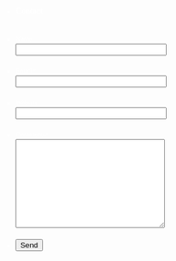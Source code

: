 <script src="http://max.jotfor.ms/min/g=jotform?3.1.1351" type="text/javascript"></script>
<script type="text/javascript">
   JotForm.init(function(){
      JotForm.highlightInputs = false;
      JotForm.alterTexts({"alphabetic":"This field can only contain letters","alphanumeric":"This field can only contain letters and numbers.","confirmClearForm":"Are you sure you want to clear the form","confirmEmail":"E-mail does not match","email":"Enter a valid e-mail address","incompleteFields":"Please complete required (*) fields.","lessThan":"Your score should be less than","numeric":"This field can only contain numeric values","pleaseWait":"Please wait...","required":"This field is required.","uploadExtensions":"You can only upload following files:","uploadFilesize":"File size cannot be bigger than:"});
   });
</script>
<link href="http://max.jotfor.ms/min/g=formCss?3.1.1351" rel="stylesheet" type="text/css" />
<style type="text/css">
    .form-label{
        width:150px !important;
    }
    .form-label-left{
        width:150px !important;
    }
    .form-line{
        padding-top:10px;
        padding-bottom:10px;
    }
    .form-label-right{
        width:150px !important;
    }
    .form-all{
        width:298px;
        color:#FFFFFF !important;
        font-family:'Verdana';
        font-size:12px;
    }
    .form-radio-item label, .form-checkbox-item label, .form-grading-label, .form-header{
        color:#FFFFFF;
    }

    /* Injected CSS Code */
/*--label top styles--*/
.form-label-top, .form-label-left{
color:#ffffff !important;
}

/*--remove focus border--*/
.form-textbox:focus, .form-textarea:focus{
outline: none;
}

/*--form header style--*/
.form-all h3{
margin:0;
background:#57a700 url(http://cms.interlogy.com/uploads/image_upload/image_upload/global/6138_form_heading.gif) repeat-x;
color:#fff;
font-size:20px;
border:1px solid #57a700;
border-bottom:none;
margin-left: 1px;
}

/*--mail icon--*/
.form-all h3 span{
display:block;
padding:10px 20px;
background:url(http://cms.interlogy.com/uploads/image_upload/image_upload/global/6139_form_ico.gif) no-repeat 93% 50%;
}

/*--form section style--*/
.form-section{
border-radius:5px;
-webkit-border-radius:5px;
-moz-border-radius:5px;
padding-left: 4px;
margin:0;
border:1px;
border-top:3px solid #000;
background:#000 url(http://cms.interlogy.com/uploads/image_upload/image_upload/global/6142_form_top.gif) repeat-x;
}

/*--textbox, textarea style--*/
.form-textbox, .form-textarea{
font-family:verdana;
width:272px;
border:1px solid #111;
background:#282828 url(http://cms.interlogy.com/uploads/image_upload/image_upload/global/6140_form_input.gif) repeat-x;
padding:5px 3px;
color:#fff;
}

/*--form submit button style--*/
.form-submit-button{
padding:0 20px;
height:32px;
line-height:32px;
border:1px solid #70ad2e;
background:#5aae00 url(http://cms.interlogy.com/uploads/image_upload/image_upload/global/6141_form_button.gif) repeat-x;
color:#fff;
cursor:pointer;
text-align:center;
}

/*--reduce form line--*/
.form-line{
padding:5px !important;
}

/*--remove form top padding--*/
.form-all{
padding-top:0px !important;
}

/*--for html texts--*/
.form-html {
padding: 0px !important;
padding-right: 7px !important;
}

/*--remove error message--*/
.form-error-message {
display: none !important;
}
.form-line-error {
background:none repeat scroll 0 0;
}

/*--reduce error font size--*/
.form-button-error {
font-size: 11px !important;
}

/*--fix captcha--*/
.form-captcha, .form-captcha:hover {
border:none;
background:none;
padding:0px !important;
}
.form-captcha-image {
border:0px;
background:none;
-moz-border-radius:0px !important;
-webkit-border-radius:0px !important;
border-radius:0px !important;
}

/*--fix captcha box--*/
#input_7{
width:142px !important;
max-width:142px !important;
}

/*--add red border on error--*/
.form-validation-error {
border: 1px solid red !important;
}
    /* Injected CSS Code */
</style>

<form class="jotform-form" action="http://submit.jotform.us/submit/30110475913142/" method="post" name="form_30110475913142" id="30110475913142" accept-charset="utf-8">
  <input type="hidden" name="formID" value="30110475913142" />
  <div class="form-all">
    <ul class="form-section">
      <li class="form-line" id="id_6">
        <div id="cid_6" class="form-input-wide">
          <div id="text_6" class="form-html">
            <h3><span>Contact</span>
            </h3>
          </div>
        </div>
      </li>
      <li class="form-line" id="id_1">
        <label class="form-label-top" id="label_1" for="input_1"> Name </label>
        <div id="cid_1" class="form-input-wide">
          <input type="text" class="form-textbox" id="input_1" name="q1_name" size="30" />
        </div>
      </li>
      <li class="form-line" id="id_2">
        <label class="form-label-top" id="label_2" for="input_2">
          Email<span class="form-required">*</span>
        </label>
        <div id="cid_2" class="form-input-wide">
          <input type="text" class="form-textbox validate[required]" id="input_2" name="q2_email" size="30" />
        </div>
      </li>
      <li class="form-line" id="id_3">
        <label class="form-label-top" id="label_3" for="input_3"> Website </label>
        <div id="cid_3" class="form-input-wide">
          <input type="text" class="form-textbox" id="input_3" name="q3_website" size="30" />
        </div>
      </li>
      <li class="form-line" id="id_4">
        <label class="form-label-top" id="label_4" for="input_4">
          Comments<span class="form-required">*</span>
        </label>
        <div id="cid_4" class="form-input-wide">
          <textarea id="input_4" class="form-textarea validate[required]" name="q4_comments" cols="30" rows="10"></textarea>
        </div>
      </li>
      <li class="form-line" id="id_5">
        <div id="cid_5" class="form-input-wide">
          <div style="text-align:left" class="form-buttons-wrapper">
            <button id="input_5" type="submit" class="form-submit-button">
              Send
            </button>
          </div>
        </div>
      </li>
      <li style="display:none">
        Should be Empty:
        <input type="text" name="website" value="" />
      </li>
    </ul>
  </div>
  <input type="hidden" id="simple_spc" name="simple_spc" value="30110475913142" />
  <script type="text/javascript">
  document.getElementById("si" + "mple" + "_spc").value = "30110475913142-30110475913142";
  </script>
</form>